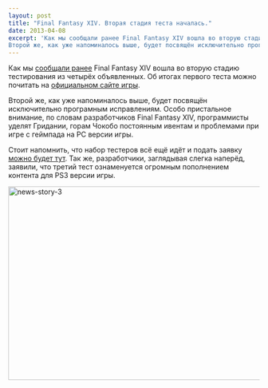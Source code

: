 ```yaml
---
layout: post
title: "Final Fantasy XIV. Вторая стадия теста началась."
date: 2013-04-08
excerpt: 'Как мы сообщали ранее Final Fantasy XIV вошла во вторую стадию тестирования из четырёх объявленных. Об итогах первого теста можно почитать на официальном сайте игры.
Второй же, как уже напоминалось выше, будет посвящён исключительно програмным исправлениям...'
---
```


Как мы <a href="http://gamersoul.ru/final-fantasy-xiv-a-realm-reborn-velikij-den-nastal.html">сообщали ранее</a> Final Fantasy XIV вошла во вторую стадию тестирования из четырёх объявленных. Об итогах первого теста можно почитать на <a href="http://na.finalfantasyxiv.com/">официальном сайте игры</a>.

Второй же, как уже напоминалось выше, будет посвящён исключительно програмным исправлениям. Особо пристальное внимание, по словам разработчиков Final Fantasy XIV, программисты уделят Гридании, горам Чокобо постоянным ивентам и проблемами при игре с геймпада на PC версии игры.

Стоит напомнить, что набор тестеров всё ещё идёт и подать заявку <a href="https://secure.square-enix.com/enqt/s/run?sq=aaac201460baecac10e0c19adca9cda0d9af20a9ada31b1510a9cdcf9aa212af9b1528ad59ae8e46a12060a8e19befdaa0aecf46211a60a851bde2069034">можно будет тут</a>. Так же, разработчики, заглядывая слегка наперёд, заявили, что третий тест ознаменуется огромным пополнением контента для PS3 версии игры.

<a href="http://gamersoul.ru/wp-content/uploads/2013/02/news-story-3.jpg"><img class="size-full wp-image-1144 aligncenter" alt="news-story-3" src="http://gamersoul.ru/wp-content/uploads/2013/02/news-story-3.jpg" width="690" height="388" /></a>